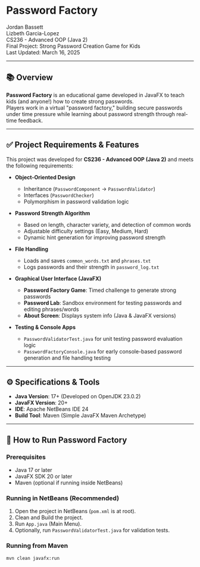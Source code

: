 # Password Factory

Jordan Bassett  
Lizbeth Garcia-Lopez  
CS236 - Advanced OOP (Java 2)  
Final Project: Strong Password Creation Game for Kids  
Last Updated: March 16, 2025

---

## 📚 Overview
**Password Factory** is an educational game developed in JavaFX to teach kids (and anyone!) how to create strong passwords.  
Players work in a virtual "password factory," building secure passwords under time pressure while learning about password strength through real-time feedback.

---

## ✅ Project Requirements & Features
This project was developed for **CS236 - Advanced OOP (Java 2)** and meets the following requirements:

- **Object-Oriented Design**
  - Inheritance (`PasswordComponent` → `PasswordValidator`)
  - Interfaces (`PasswordChecker`)
  - Polymorphism in password validation logic

- **Password Strength Algorithm**
  - Based on length, character variety, and detection of common words
  - Adjustable difficulty settings (Easy, Medium, Hard)
  - Dynamic hint generation for improving password strength

- **File Handling**
  - Loads and saves `common_words.txt` and `phrases.txt`
  - Logs passwords and their strength in `password_log.txt`

- **Graphical User Interface (JavaFX)**
  - **Password Factory Game**: Timed challenge to generate strong passwords
  - **Password Lab**: Sandbox environment for testing passwords and editing phrases/words
  - **About Screen**: Displays system info (Java & JavaFX versions)

- **Testing & Console Apps**
  - `PasswordValidatorTest.java` for unit testing password evaluation logic
  - `PasswordFactoryConsole.java` for early console-based password generation and file handling testing

---

## ⚙️ Specifications & Tools
- **Java Version**: 17+ (Developed on OpenJDK 23.0.2)
- **JavaFX Version**: 20+
- **IDE**: Apache NetBeans IDE 24
- **Build Tool**: Maven (Simple JavaFX Maven Archetype)

---

## 🚀 How to Run Password Factory

### Prerequisites
- Java 17 or later
- JavaFX SDK 20 or later
- Maven (optional if running inside NetBeans)

### Running in NetBeans (Recommended)
1. Open the project in NetBeans (`pom.xml` is at root).
2. Clean and Build the project.
3. Run `App.java` (Main Menu).
4. Optionally, run `PasswordValidatorTest.java` for validation tests.

### Running from Maven
```bash
mvn clean javafx:run

